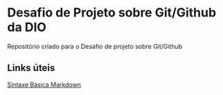 # Desafio de Projeto sobre Git/Github da DIO
Repositório criado para o Desafio de projeto sobre Git/Github
## Links úteis
[Sintaxe Básica Markdown](https://www.markdownguide.org/)
